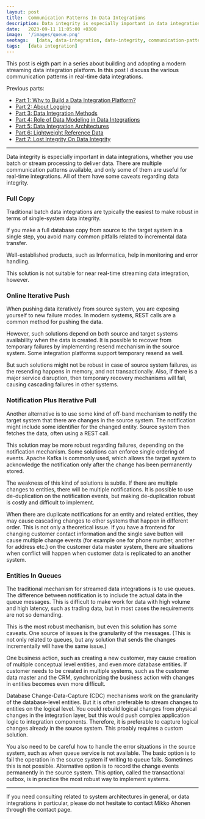 ```yaml
---
layout: post
title:  Communication Patterns In Data Integrations
description: Data integrity is especially important in data integrations, whether you use batch or stream processing to deliver data. There are multiple communication patterns available, and only some of them are useful for real-time integrations. All of them have some caveats regarding data integrity.
date:   2023-09-11 11:05:00 +0300
image:  '/images/queue.png'
seotags:   [data, data-integration, data-integrity, communication-patterns]
tags:   [data integration]
---
```


This post is eigth part in a series about building and adopting a modern streaming data integration platform. In this post
I discuss the various communication patterns in real-time data integrations.

Previous parts:
* [Part 1: Why to Build a Data Integration Platform?](https://jauzo.com/2023/08/11/why-dip/)
* [Part 2: About Logging](https://jauzo.com/2023/08/25/logging/)
* [Part 3: Data Integration Methods](https://jauzo.com/2023/08/28/data-integration-methods/)
* [Part 4: Role of Data Modeling in Data Integrations](https://jauzo.com/2023/08/29/data-modeling/)
* [Part 5: Data Integration Architectures](https://jauzo.com/2023/09/08/data-integration-architectures/)
* [Part 6: Lightweight Reference Data](https://jauzo.com/2023/09/09/lightweight-reference-data/)
* [Part 7: Lost Integrity On Data Integrity](https://jauzo.com/2023/09/10/data-integrity/)

***

Data integrity is especially important in data integrations, whether you use batch or stream processing to deliver data.
There are multiple communication patterns available, and only some of them are useful for real-time integrations. All of them
have some caveats regarding data integrity.

### Full Copy

Traditional batch data integrations are typically the easiest to make robust in
terms of single-system data integrity.

If you make a full database copy from source to the target system in a single
step, you avoid many common pitfalls related to incremental data transfer.

Well-established products, such as Informatica, help in monitoring and error handling.

This solution is not suitable for near real-time streaming data integration, however.

### Online Iterative Push

When pushing data iteratively from source system, you are exposing yourself to 
new failure modes. In modern systems, REST calls are a common method for 
pushing the data.

However, such solutions depend on both source and target systems availability
when the data is created. It is possible to recover from temporary failures by 
implementing resend mechanism in the source system. Some integration platforms
support temporary resend as well. 

But such solutions might not be robust in case of source system failures, 
as the resending happens in memory, and not transactionally. Also, if there 
is a major service disruption, then temporary recovery mechanisms will fail,
causing cascading failures in other systems.

### Notification Plus Iterative Pull

Another alternative is to use some kind of off-band mechanism to notify the 
target system that there are changes in the source system. The notification
might include some identifier for the changed entity. Source system then fetches the data, 
often using a REST call.

This solution may be more robust regarding failures, depending on the
notification mechanism. Some solutions can enforce single ordering of events. 
Apache Kafka is commonly used, which allows the target system to acknowledge the
notification only after the change has been permanently stored.

The weakness of this kind of solutions is subtle. If there are multiple changes to 
entities, there will be multiple notifications. It is possible to use de-duplication
on the notification events, but making de-duplication robust is costly
and difficult to implement.

When there are duplicate notifications for an entity and related entities, they may cause 
cascading changes to other systems that happen in different order. This is not only a theoretical 
issue. If you have a frontend for changing customer contact information and the single save button will cause
multiple change events (for example one for phone number, another for address etc.) on the customer 
data master system, there are situations when conflict will happen when customer data is
replicated to an another system.

### Entities In Queues

The traditional mechanism for streamed data integrations is to use queues. The difference
between notification is to include the actual data in the queue messages.
This is difficult to make work for data with high volume and high latency, such as trading data, 
but in most cases the requirements are not so demanding.

This is the most robust mechanism, but even this solution has some caveats.
One source of issues is the granularity of the messages. (This is not only related to queues,
but any solution that sends the changes incrementally will have the same issue.)

One business action, such as creating a new customer, may cause creation of
multiple conceptual level entities, and even more database entities. If
customer needs to be created in multiple systems, such as the customer data master and
the CRM, synchronizing the business action with changes in entities becomes even more difficult.

Database Change-Data-Capture (CDC) mechanisms work on the granularity of the 
database-level entities. But it is often preferable to stream changes to entities on 
the logical level. You could rebuild logical changes from physical changes in the integration
layer, but this would push complex application logic to integration components. Therefore, it is 
preferable to capture logical changes already in the source system. This proably requires a
custom solution.

You also need to be careful how to handle the error situations in the source
system, such as when queue service is not available. The basic option is to
fail the operation in the source system if writing to queue fails. Sometimes
this is not possible. Alternative option is to record the change events
permanently in the source system. This option, called the transactional outbox,
is in practice the most robust way to implement systems.

***

If you need consulting related to system architectures in general, or data integrations in
particular, please do not hesitate to contact Mikko Ahonen through the contact page.
